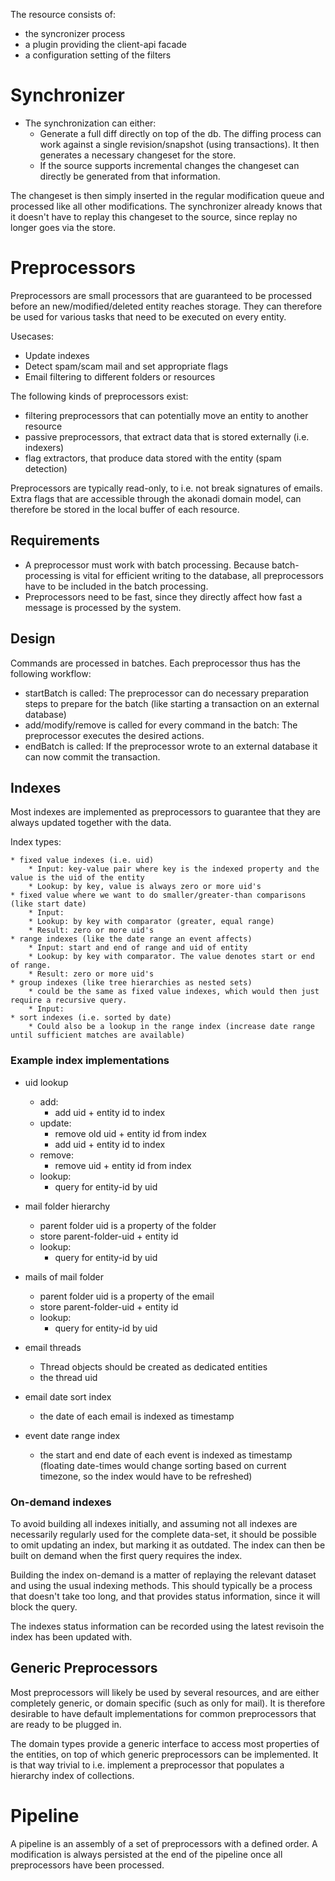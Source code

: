 The resource consists of:

* the syncronizer process
* a plugin providing the client-api facade
* a configuration setting of the filters

# Synchronizer
* The synchronization can either:
    * Generate a full diff directly on top of the db. The diffing process can work against a single revision/snapshot (using transactions). It then generates a necessary changeset for the store.
    * If the source supports incremental changes the changeset can directly be generated from that information.

The changeset is then simply inserted in the regular modification queue and processed like all other modifications.
The synchronizer already knows that it doesn't have to replay this changeset to the source, since replay no longer goes via the store.

# Preprocessors
Preprocessors are small processors that are guaranteed to be processed before an new/modified/deleted entity reaches storage. They can therefore be used for various tasks that need to be executed on every entity.

Usecases:

* Update indexes
* Detect spam/scam mail and set appropriate flags
* Email filtering to different folders or resources

The following kinds of preprocessors exist:

* filtering preprocessors that can potentially move an entity to another resource
* passive preprocessors, that extract data that is stored externally (i.e. indexers)
* flag extractors, that produce data stored with the entity (spam detection)

Preprocessors are typically read-only, to i.e. not break signatures of emails. Extra flags that are accessible through the akonadi domain model, can therefore be stored in the local buffer of each resource.

## Requirements
* A preprocessor must work with batch processing. Because batch-processing is vital for efficient writing to the database, all preprocessors have to be included in the batch processing.
* Preprocessors need to be fast, since they directly affect how fast a message is processed by the system.

## Design
Commands are processed in batches. Each preprocessor thus has the following workflow:
* startBatch is called: The preprocessor can do necessary preparation steps to prepare for the batch (like starting a transaction on an external database)
* add/modify/remove is called for every command in the batch: The preprocessor executes the desired actions.
* endBatch is called: If the preprocessor wrote to an external database it can now commit the transaction.

## Indexes
Most indexes are implemented as preprocessors to guarantee that they are always updated together with the data.

Index types:

    * fixed value indexes (i.e. uid)
        * Input: key-value pair where key is the indexed property and the value is the uid of the entity
        * Lookup: by key, value is always zero or more uid's
    * fixed value where we want to do smaller/greater-than comparisons (like start date)
        * Input:
        * Lookup: by key with comparator (greater, equal range)
        * Result: zero or more uid's
    * range indexes (like the date range an event affects)
        * Input: start and end of range and uid of entity
        * Lookup: by key with comparator. The value denotes start or end of range.
        * Result: zero or more uid's
    * group indexes (like tree hierarchies as nested sets)
        * could be the same as fixed value indexes, which would then just require a recursive query.
        * Input:
    * sort indexes (i.e. sorted by date)
        * Could also be a lookup in the range index (increase date range until sufficient matches are available)

### Example index implementations
* uid lookup
    * add:
        * add uid + entity id to index
    * update:
        * remove old uid + entity id from index
        * add uid + entity id to index
    * remove:
        * remove uid + entity id from index
    * lookup:
        * query for entity-id by uid

* mail folder hierarchy
    * parent folder uid is a property of the folder
    * store parent-folder-uid + entity id
    * lookup:
        * query for entity-id by uid

* mails of mail folder
    * parent folder uid is a property of the email
    * store parent-folder-uid + entity id
    * lookup:
        * query for entity-id by uid

* email threads
    * Thread objects should be created as dedicated entities
    * the thread uid

* email date sort index
    * the date of each email is indexed as timestamp

* event date range index
    * the start and end date of each event is indexed as timestamp (floating date-times would change sorting based on current timezone, so the index would have to be refreshed)

### On-demand indexes
To avoid building all indexes initially, and assuming not all indexes are necessarily regularly used for the complete data-set, it should be possible to omit updating an index, but marking it as outdated. The index can then be built on demand when the first query requires the index.

Building the index on-demand is a matter of replaying the relevant dataset and using the usual indexing methods. This should typically be a process that doesn't take too long, and that provides status information, since it will block the query.

The indexes status information can be recorded using the latest revisoin the index has been updated with.

## Generic Preprocessors
Most preprocessors will likely be used by several resources, and are either completely generic, or domain specific (such as only for mail).
It is therefore desirable to have default implementations for common preprocessors that are ready to be plugged in.

The domain types provide a generic interface to access most properties of the entities, on top of which generic preprocessors can be implemented.
It is that way trivial to i.e. implement a preprocessor that populates a hierarchy index of collections.

# Pipeline
A pipeline is an assembly of a set of preprocessors with a defined order. A modification is always persisted at the end of the pipeline once all preprocessors have been processed.
